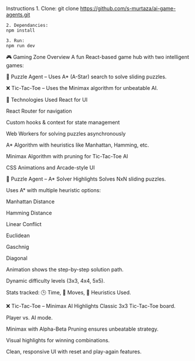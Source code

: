 Instructions
    1. Clone: 
    git clone https://github.com/s-murtaza/ai-game-agents.git

    2. Dependancies: 
    npm install

    3. Run: 
    npm run dev 

🎮 Gaming Zone Overview
A fun React-based game hub with two intelligent games:

🧩 Puzzle Agent – Uses A* (A-Star) search to solve sliding puzzles.

❌ Tic-Tac-Toe – Uses the Minimax algorithm for unbeatable AI.

🧠 Technologies Used
React for UI

React Router for navigation

Custom hooks & context for state management

Web Workers for solving puzzles asynchronously

A* Algorithm with heuristics like Manhattan, Hamming, etc.

Minimax Algorithm with pruning for Tic-Tac-Toe AI

CSS Animations and Arcade-style UI

🧩 Puzzle Agent – A* Solver Highlights
Solves NxN sliding puzzles.

Uses A* with multiple heuristic options:

Manhattan Distance

Hamming Distance

Linear Conflict

Euclidean

Gaschnig

Diagonal

Animation shows the step-by-step solution path.

Dynamic difficulty levels (3x3, 4x4, 5x5).

Stats tracked: 🕒 Time, 🎯 Moves, 🧠 Heuristics Used.

❌ Tic-Tac-Toe – Minimax AI Highlights
Classic 3x3 Tic-Tac-Toe board.

Player vs. AI mode.

Minimax with Alpha-Beta Pruning ensures unbeatable strategy.

Visual highlights for winning combinations.

Clean, responsive UI with reset and play-again features.

